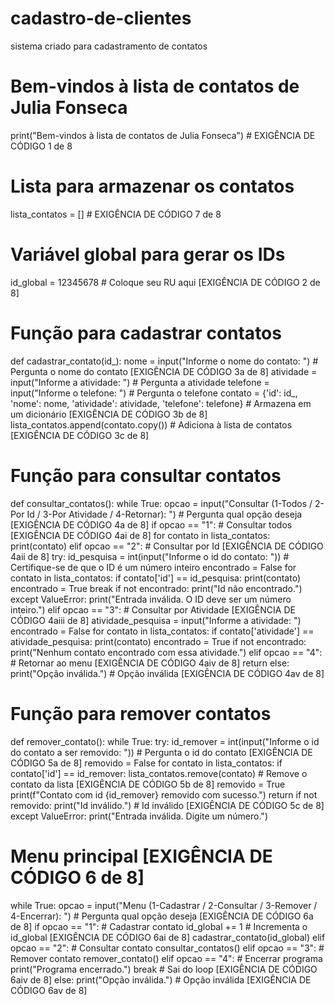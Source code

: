 # cadastro-de-clientes
sistema criado para cadastramento de contatos 
 # Bem-vindos à lista de contatos de Julia Fonseca
print("Bem-vindos à lista de contatos de Julia Fonseca")  # EXIGÊNCIA DE CÓDIGO 1 de 8

# Lista para armazenar os contatos
lista_contatos = []  # EXIGÊNCIA DE CÓDIGO 7 de 8

# Variável global para gerar os IDs
id_global = 12345678  # Coloque seu RU aqui [EXIGÊNCIA DE CÓDIGO 2 de 8]

# Função para cadastrar contatos
def cadastrar_contato(id_):
    nome = input("Informe o nome do contato: ")  # Pergunta o nome do contato [EXIGÊNCIA DE CÓDIGO 3a de 8]
    atividade = input("Informe a atividade: ")  # Pergunta a atividade
    telefone = input("Informe o telefone: ")  # Pergunta o telefone
    contato = {'id': id_, 'nome': nome, 'atividade': atividade, 'telefone': telefone}  # Armazena em um dicionário [EXIGÊNCIA DE CÓDIGO 3b de 8]
    lista_contatos.append(contato.copy())  # Adiciona à lista de contatos [EXIGÊNCIA DE CÓDIGO 3c de 8]

# Função para consultar contatos
def consultar_contatos():
    while True:
        opcao = input("Consultar (1-Todos / 2-Por Id / 3-Por Atividade / 4-Retornar): ")  # Pergunta qual opção deseja [EXIGÊNCIA DE CÓDIGO 4a de 8]
        if opcao == "1":  # Consultar todos [EXIGÊNCIA DE CÓDIGO 4ai de 8]
            for contato in lista_contatos:
                print(contato)
        elif opcao == "2":  # Consultar por Id [EXIGÊNCIA DE CÓDIGO 4aii de 8]
            try:
                id_pesquisa = int(input("Informe o id do contato: "))  # Certifique-se de que o ID é um número inteiro
                encontrado = False
                for contato in lista_contatos:
                    if contato['id'] == id_pesquisa:
                        print(contato)
                        encontrado = True
                        break
                if not encontrado:
                    print("Id não encontrado.")
            except ValueError:
                print("Entrada inválida. O ID deve ser um número inteiro.")
        elif opcao == "3":  # Consultar por Atividade [EXIGÊNCIA DE CÓDIGO 4aiii de 8]
            atividade_pesquisa = input("Informe a atividade: ")
            encontrado = False
            for contato in lista_contatos:
                if contato['atividade'] == atividade_pesquisa:
                    print(contato)
                    encontrado = True
            if not encontrado:
                print("Nenhum contato encontrado com essa atividade.")
        elif opcao == "4":  # Retornar ao menu [EXIGÊNCIA DE CÓDIGO 4aiv de 8]
            return
        else:
            print("Opção inválida.")  # Opção inválida [EXIGÊNCIA DE CÓDIGO 4av de 8]

# Função para remover contatos
def remover_contato():
    while True:
        try:
            id_remover = int(input("Informe o id do contato a ser removido: "))  # Pergunta o id do contato [EXIGÊNCIA DE CÓDIGO 5a de 8]
            removido = False
            for contato in lista_contatos:
                if contato['id'] == id_remover:
                    lista_contatos.remove(contato)  # Remove o contato da lista [EXIGÊNCIA DE CÓDIGO 5b de 8]
                    removido = True
                    print(f"Contato com id {id_remover} removido com sucesso.")
                    return
            if not removido:
                print("Id inválido.")  # Id inválido [EXIGÊNCIA DE CÓDIGO 5c de 8]
        except ValueError:
            print("Entrada inválida. Digite um número.")

# Menu principal [EXIGÊNCIA DE CÓDIGO 6 de 8]
while True:
    opcao = input("Menu (1-Cadastrar / 2-Consultar / 3-Remover / 4-Encerrar): ")  # Pergunta qual opção deseja [EXIGÊNCIA DE CÓDIGO 6a de 8]
    if opcao == "1":  # Cadastrar contato
        id_global += 1  # Incrementa o id_global [EXIGÊNCIA DE CÓDIGO 6ai de 8]
        cadastrar_contato(id_global)
    elif opcao == "2":  # Consultar contato
        consultar_contatos()
    elif opcao == "3":  # Remover contato
        remover_contato()
    elif opcao == "4":  # Encerrar programa
        print("Programa encerrado.")
        break  # Sai do loop [EXIGÊNCIA DE CÓDIGO 6aiv de 8]
    else:
        print("Opção inválida.")  # Opção inválida [EXIGÊNCIA DE CÓDIGO 6av de 8]

